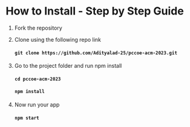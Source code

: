 # How to Install - Step by Step Guide

1. Fork the repository 

2. Clone using the following repo link
   #### `git clone https://github.com/Adityalad-25/pccoe-acm-2023.git`

3. Go to the project folder and run npm install
   #### `cd pccoe-acm-2023`
   #### `npm install`

4. Now run your app
   #### `npm start`

